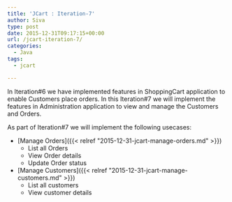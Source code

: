 ```yaml
---
title: 'JCart : Iteration-7'
author: Siva
type: post
date: 2015-12-31T09:17:15+00:00
url: /jcart-iteration-7/
categories:
  - Java
tags:
  - jcart

---
```

In Iteration#6 we have implemented features in ShoppingCart application to enable Customers place orders. In this Iteration#7 we will implement the features in Administration application to view and manage the Customers and Orders.

As part of Iteration#7 we will implement the following usecases:

  * [Manage Orders]({{< relref "2015-12-31-jcart-manage-orders.md" >}}) 
      * List all Orders
      * View Order details
      * Update Order status
  * [Manage Customers]({{< relref "2015-12-31-jcart-manage-customers.md" >}}) 
      * List all customers
      * View customer details
